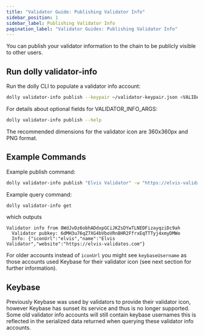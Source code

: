 ```yaml
---
title: "Validator Guide: Publishing Validator Info"
sidebar_position: 1
sidebar_label: Publishing Validator Info
pagination_label: "Validator Guides: Publishing Validator Info"
---
```


You can publish your validator information to the chain to be publicly visible to other users.

## Run dolly validator-info

Run the dolly CLI to populate a validator info account:

```bash
dolly validator-info publish --keypair ~/validator-keypair.json <VALIDATOR_INFO_ARGS> <VALIDATOR_NAME>
```

For details about optional fields for VALIDATOR_INFO_ARGS:

```bash
dolly validator-info publish --help
```

The recommended dimensions for the validator icon are 360x360px and PNG format.

## Example Commands

Example publish command:

```bash
dolly validator-info publish "Elvis Validator" -w "https://elvis-validates.com" -i "https://elvis-validates.com/my-icon.png"
```

Example query command:

```bash
dolly validator-info get
```

which outputs

```text
Validator info from 8WdJvDz6obhADdxpGCiJKZsDYwTLNEDFizayqziDc9ah
  Validator pubkey: 6dMH3u76qZ7XG4bVboVRnBHR2FfrxEqTTTyj4xmyDMWo
  Info: {"iconUrl":"elvis","name":"Elvis Validator","website":"https://elvis-validates.com"}
```

For older accounts instead of `iconUrl` you might see `keybaseUsername` as those accounts used Keybase for their validator icon (see next section for further information).

## Keybase

Previously Keybase was used by validators to provide their validator icon, however Keybase has sunset its service and thus is no longer supported. Some old validator info accounts will still contain keybase usernames this is reflected in the serialized data returned when querying these validator info accounts.
